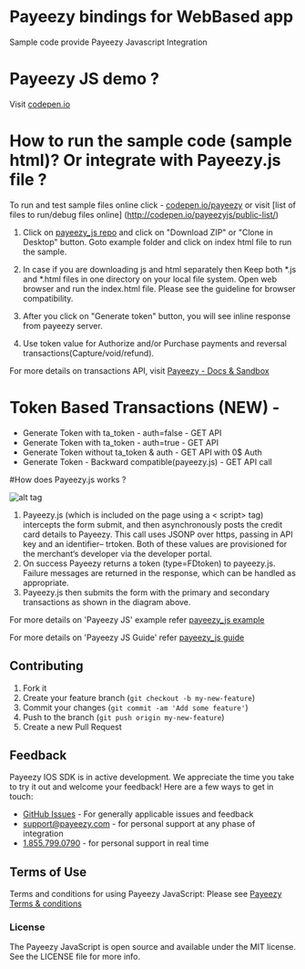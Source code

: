 # Payeezy bindings for WebBased app

Sample code provide Payeezy Javascript Integration

# Payeezy JS demo ? 

Visit [codepen.io](http://s.codepen.io/payeezyjs/debug/yNvVyy?)

# How to run the sample code (sample html)? Or integrate with Payeezy.js file ?

To run and test sample files online click - [codepen.io/payeezy](http://s.codepen.io/payeezyjs/debug/yNvVyy?) or visit [list of files to run/debug files online] (http://codepen.io/payeezyjs/public-list/)

1. Click on [payeezy_js repo](https://github.com/payeezy/payeezy_js) and click on "Download ZIP" or "Clone in Desktop" button. Goto example folder and click on index html file to run the sample. 

2. In case if you are downloading js and html separately then Keep both *.js and *.html files in one directory on your local file system. Open web browser and run the index.html file. Please see the guideline for browser compatibility.

3. After you click on "Generate token" button, you will see inline response from payeezy server.  

4. Use token value for Authorize and/or Purchase payments and reversal transactions(Capture/void/refund).



For more details on transactions API, visit [Payeezy - Docs & Sandbox ](https://developer.payeezy.com/payeezy-api-reference/apis)

# Token Based Transactions (NEW) - 
*	Generate Token with ta_token - auth=false - GET API
*	Generate Token with ta_token - auth=true - GET API
*	Generate Token without  ta_token & auth - GET API with 0$ Auth
*	Generate Token - Backward compatible(payeezy.js) - GET API call

#How does Payeezy.js works ?

![alt tag](https://github.com/nohup-atulparmar/payeezy_js/raw/master/ignore/PayeezyJS_GetToken.png)

1. Payeezy.js (which is included on the page using a &lt; script> tag) intercepts the form submit, and then
asynchronously posts the credit card details to Payeezy. This call uses JSONP over https, passing in API key and an
identifier– trtoken. Both of these values are provisioned for the merchant‘s developer via the developer portal.
2. On success Payeezy returns a token (type=FDtoken) to payeezy.js. Failure messages are returned in the response,
which can be handled as appropriate.
3. Payeezy.js then submits the form with the primary and secondary transactions as shown in the diagram above.

For more details on 'Payeezy JS' example refer [payeezy_js example](../../tree/master/example)

For more details on 'Payeezy JS Guide' refer [payeezy_js guide](../../blob/master/guide/payeezy_js070115.pdf)

## Contributing

1. Fork it 
2. Create your feature branch (`git checkout -b my-new-feature`)
3. Commit your changes (`git commit -am 'Add some feature'`)
4. Push to the branch (`git push origin my-new-feature`)
5. Create a new Pull Request  

## Feedback

Payeezy IOS SDK is in active development. We appreciate the time you take to try it out and welcome your feedback!
Here are a few ways to get in touch:
* [GitHub Issues](https://github.com/payeezy/payeezy/issues) - For generally applicable issues and feedback
* support@payeezy.com - for personal support at any phase of integration
* [1.855.799.0790](tel:+18557990790)  - for personal support in real time 

## Terms of Use

Terms and conditions for using Payeezy JavaScript: Please see [Payeezy Terms & conditions](https://developer.payeezy.com/terms-use)
 
### License
The Payeezy JavaScript is open source and available under the MIT license. See the LICENSE file for more info.
